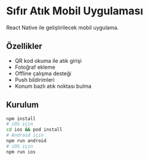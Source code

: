 # Sıfır Atık Mobil Uygulaması

React Native ile geliştirilecek mobil uygulama.

## Özellikler
- QR kod okuma ile atık girişi
- Fotoğraf ekleme
- Offline çalışma desteği
- Push bildirimleri
- Konum bazlı atık noktası bulma

## Kurulum
```bash
npm install
# iOS için
cd ios && pod install
# Android için
npm run android
# iOS için  
npm run ios
```
